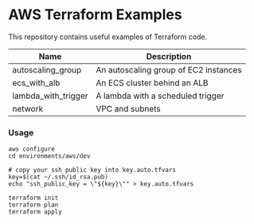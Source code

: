 
# AWS Terraform Examples

This repository contains useful examples of Terraform code.

| Name                | Description                                    |
|---------------------|------------------------------------------------|
| autoscaling_group   | An autoscaling group of EC2 instances          |
| ecs_with_alb        | An ECS cluster behind an ALB                   |
| lambda_with_trigger | A lambda with a scheduled trigger              |
| network             | VPC and subnets                                |

### Usage

    aws configure
    cd environments/aws/dev

    # copy your ssh public key into key.auto.tfvars
    key=$(cat ~/.ssh/id_rsa.pub)
    echo "ssh_public_key = \"${key}\"" > key.auto.tfvars

    terraform init
    terraform plan
    terraform apply

